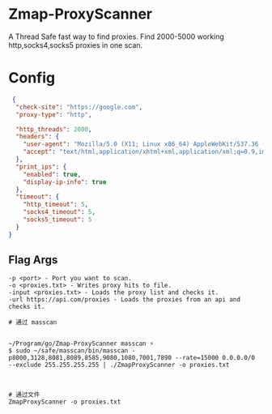 # Zmap-ProxyScanner

A Thread Safe fast way to find proxies. Find 2000-5000 working http,socks4,socks5 proxies in one scan.

# Config
  ```json
   {
    "check-site": "https://google.com",
    "proxy-type": "http",

    "http_threads": 2000,
    "headers": {
      "user-agent": "Mozilla/5.0 (X11; Linux x86_64) AppleWebKit/537.36 (KHTML, like Gecko) Chrome/102.0.5005.115 Safari/537.36",
      "accept": "text/html,application/xhtml+xml,application/xml;q=0.9,image/avif,image/webp,image/apng,*/*;q=0.8"
    },
    "print_ips": {
      "enabled": true,
      "display-ip-info": true
    },
    "timeout": {
      "http_timeout": 5,
      "socks4_timeout": 5,
      "socks5_timeout": 5
    }
  }
  ```
## Flag Args
  ```shell
-p <port> - Port you want to scan.
-o <proxies.txt> - Writes proxy hits to file.
-input <proxies.txt> - Loads the proxy list and checks it.
-url https://api.com/proxies - Loads the proxies from an api and checks it.
  ```

```
# 通过 masscan


~/Program/go/Zmap-ProxyScanner masscan ⚡
$ sudo ~/safe/masscan/bin/masscan -p8000,3128,8081,8089,8585,9080,1080,7001,7890 --rate=15000 0.0.0.0/0  --exclude 255.255.255.255 | ./ZmapProxyScanner -o proxies.txt



# 通过文件
ZmapProxyScanner -o proxies.txt
```